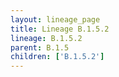 ```yaml
---
layout: lineage_page
title: Lineage B.1.5.2
lineage: B.1.5.2
parent: B.1.5
children: ['B.1.5.2']
---
```

